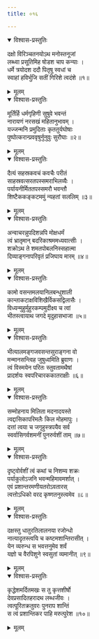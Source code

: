 ```yaml
---
title: ०१६

---
```

<div class="audioEmbed"  caption="सीतालक्ष्मी-वाचनम्" src="https://sanskritdocuments.org/sites/completenarayaneeyam/SoundFiles/016/016_01.mp3"></div>
<details open><summary>विश्वास-प्रस्तुतिः</summary>

दक्षो विरिञ्चतनयोऽथ मनोस्तनूजां  
लब्ध्वा प्रसूतिमिह षोडश चाप कन्याः ।  
धर्मे त्रयोदश ददौ पितृषु स्वधां च  
स्वाहां हविर्भुजि सतीं गिरिशे त्वदंशे ॥१॥
</details>
<details><summary>मूलम्</summary>

दक्षो विरिञ्चतनयोऽथ मनोस्तनूजां  
लब्ध्वा प्रसूतिमिह षोडश चाप कन्याः ।  
धर्मे त्रयोदश ददौ पितृषु स्वधां च  
स्वाहां हविर्भुजि सतीं गिरिशे त्वदंशे ॥१॥
</details>



<div class="audioEmbed"  caption="सीतालक्ष्मी-वाचनम्" src="https://sanskritdocuments.org/sites/completenarayaneeyam/SoundFiles/016/016_02.mp3"></div>
<details open><summary>विश्वास-प्रस्तुतिः</summary>

मूर्तिर्हि धर्मगृहिणी सुषुवे भवन्तं  
नारायणं नरसखं महितानुभावम् ।  
यज्जन्मनि प्रमुदिताः कृततुर्यघोषाः  
पुष्पोत्करान्प्रववृषुर्नुनुवुः सुरौघाः ॥२॥
</details>
<details><summary>मूलम्</summary>

मूर्तिर्हि धर्मगृहिणी सुषुवे भवन्तं  
नारायणं नरसखं महितानुभावम् ।  
यज्जन्मनि प्रमुदिताः कृततुर्यघोषाः  
पुष्पोत्करान्प्रववृषुर्नुनुवुः सुरौघाः ॥२॥
</details>



<div class="audioEmbed"  caption="सीतालक्ष्मी-वाचनम्" src="https://sanskritdocuments.org/sites/completenarayaneeyam/SoundFiles/016/016_03.mp3"></div>
<details open><summary>विश्वास-प्रस्तुतिः</summary>

दैत्यं सहस्रकवचं कवचैः परीतं  
साहस्रवत्सरतपस्समराभिलव्यैः ।  
पर्यायनीर्मिततपस्समरौ भवन्तौ  
शिष्टैककङ्कटममुं न्यहतां सललिम् ॥३॥
</details>
<details><summary>मूलम्</summary>

दैत्यं सहस्रकवचं कवचैः परीतं  
साहस्रवत्सरतपस्समराभिलव्यैः ।  
पर्यायनीर्मिततपस्समरौ भवन्तौ  
शिष्टैककङ्कटममुं न्यहतां सललिम् ॥३॥
</details>



<div class="audioEmbed"  caption="सीतालक्ष्मी-वाचनम्" src="https://sanskritdocuments.org/sites/completenarayaneeyam/SoundFiles/016/016_04.mp3"></div>
<details open><summary>विश्वास-प्रस्तुतिः</summary>

अन्वाचरन्नुपदिशन्नपि मोक्षधर्मं  
त्वं भ्रातृमान् बदरिकाश्रममध्यवात्सीः ।  
शक्रोऽथ ते शमतपोबलनिस्सहात्मा  
दिव्याङ्गनापरिवृतं प्रजिघाय मारम् ॥४॥
</details>
<details><summary>मूलम्</summary>

अन्वाचरन्नुपदिशन्नपि मोक्षधर्मं  
त्वं भ्रातृमान् बदरिकाश्रममध्यवात्सीः ।  
शक्रोऽथ ते शमतपोबलनिस्सहात्मा  
दिव्याङ्गनापरिवृतं प्रजिघाय मारम् ॥४॥
</details>



<div class="audioEmbed"  caption="सीतालक्ष्मी-वाचनम्" src="https://sanskritdocuments.org/sites/completenarayaneeyam/SoundFiles/016/016_05.mp3"></div>
<details open><summary>विश्वास-प्रस्तुतिः</summary>

कामो वसन्तमलयानिलबन्धुशाली  
कान्ताकटाक्षविशिखैर्विकसद्विलासैः ।  
विध्यन्मुहुर्मुहुरकम्पमुदीक्ष्य च त्वां  
भीतस्त्वायाथ जगदे मृदुहासभाजा ॥५॥
</details>
<details><summary>मूलम्</summary>

कामो वसन्तमलयानिलबन्धुशाली  
कान्ताकटाक्षविशिखैर्विकसद्विलासैः ।  
विध्यन्मुहुर्मुहुरकम्पमुदीक्ष्य च त्वां  
भीतस्त्वायाथ जगदे मृदुहासभाजा ॥५॥
</details>



<div class="audioEmbed"  caption="सीतालक्ष्मी-वाचनम्" src="https://sanskritdocuments.org/sites/completenarayaneeyam/SoundFiles/016/016_06.mp3"></div>
<details open><summary>विश्वास-प्रस्तुतिः</summary>

भीत्यालमङ्गजवसन्तसुराङ्गना वो  
मन्मानसन्त्विह जुषुध्वमिति ब्रुवाणः ।  
त्वं विस्मयेन परितः स्तुवतामथैषां  
प्रादर्शयः स्वपरिचारककातराक्षीः ॥६॥
</details>
<details><summary>मूलम्</summary>

भीत्यालमङ्गजवसन्तसुराङ्गना वो  
मन्मानसन्त्विह जुषुध्वमिति ब्रुवाणः ।  
त्वं विस्मयेन परितः स्तुवतामथैषां  
प्रादर्शयः स्वपरिचारककातराक्षीः ॥६॥
</details>



<div class="audioEmbed"  caption="सीतालक्ष्मी-वाचनम्" src="https://sanskritdocuments.org/sites/completenarayaneeyam/SoundFiles/016/016_07.mp3"></div>
<details open><summary>विश्वास-प्रस्तुतिः</summary>

सम्मोहनाय मिलिता मदनादयस्ते  
त्वद्दासिकापरिमलैः किल मोहमापुः ।  
दत्तां त्वया च जगृहुस्त्रपयैव सर्व  
स्वर्वासिगर्वशमनीं पुनरुर्वशीं ताम् ॥७॥
</details>
<details><summary>मूलम्</summary>

सम्मोहनाय मिलिता मदनादयस्ते  
त्वद्दासिकापरिमलैः किल मोहमापुः ।  
दत्तां त्वया च जगृहुस्त्रपयैव सर्व  
स्वर्वासिगर्वशमनीं पुनरुर्वशीं ताम् ॥७॥
</details>



<div class="audioEmbed"  caption="सीतालक्ष्मी-वाचनम्" src="https://sanskritdocuments.org/sites/completenarayaneeyam/SoundFiles/016/016_08.mp3"></div>
<details open><summary>विश्वास-प्रस्तुतिः</summary>

दृष्ट्वोर्वशीं त्वं कथां च निशम्य शक्रः  
पर्याकुलोऽजनि भवन्महिमावमर्शात् ।  
एवं प्रशान्तरमणीयतरोऽवतारस्  
त्वत्तोऽधिको वरद कृष्णतनुस्त्वमेव ॥८॥
</details>
<details><summary>मूलम्</summary>

दृष्ट्वोर्वशीं त्वं कथां च निशम्य शक्रः  
पर्याकुलोऽजनि भवन्महिमावमर्शात् ।  
एवं प्रशान्तरमणीयतरोऽवतारस्  
त्वत्तोऽधिको वरद कृष्णतनुस्त्वमेव ॥८॥
</details>



<div class="audioEmbed"  caption="सीतालक्ष्मी-वाचनम्" src="https://sanskritdocuments.org/sites/completenarayaneeyam/SoundFiles/016/016_09.mp3"></div>
<details open><summary>विश्वास-प्रस्तुतिः</summary>

दक्षस्तु धातुरतिलालनया रजोन्धो  
नात्यादृतस्त्वयि च कष्टमशान्तिरासीत् ।  
येन व्यरुन्ध स भवत्तनुमेव शर्वं  
यज्ञो च वैरपिशुने स्वसुतां व्यमानीत् ॥९॥
</details>
<details><summary>मूलम्</summary>

दक्षस्तु धातुरतिलालनया रजोन्धो  
नात्यादृतस्त्वयि च कष्टमशान्तिरासीत् ।  
येन व्यरुन्ध स भवत्तनुमेव शर्वं  
यज्ञो च वैरपिशुने स्वसुतां व्यमानीत् ॥९॥
</details>



<div class="audioEmbed"  caption="सीतालक्ष्मी-वाचनम्" src="https://sanskritdocuments.org/sites/completenarayaneeyam/SoundFiles/016/016_10.mp3"></div>
<details open><summary>विश्वास-प्रस्तुतिः</summary>

कृद्धेशमर्दितमखः स तु कृत्तशीर्षो  
देवप्रसादितहरादथ लब्धजीवः ।  
त्वत्पूरितक्रतुवरः पुनराप शान्तिं  
स त्वं प्रशान्तिकर पाहि मरुत्पुरेश ॥१०॥
</details>
<details><summary>मूलम्</summary>

कृद्धेशमर्दितमखः स तु कृत्तशीर्षो  
देवप्रसादितहरादथ लब्धजीवः ।  
त्वत्पूरितक्रतुवरः पुनराप शान्तिं  
स त्वं प्रशान्तिकर पाहि मरुत्पुरेश ॥१०॥
</details>

